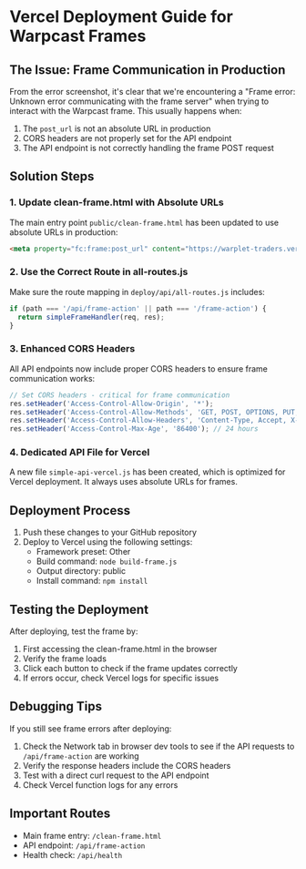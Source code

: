 # Vercel Deployment Guide for Warpcast Frames

## The Issue: Frame Communication in Production

From the error screenshot, it's clear that we're encountering a "Frame error: Unknown error communicating with the frame server" when trying to interact with the Warpcast frame. This usually happens when:

1. The `post_url` is not an absolute URL in production
2. CORS headers are not properly set for the API endpoint
3. The API endpoint is not correctly handling the frame POST request

## Solution Steps

### 1. Update clean-frame.html with Absolute URLs

The main entry point `public/clean-frame.html` has been updated to use absolute URLs in production:

```html
<meta property="fc:frame:post_url" content="https://warplet-traders.vercel.app/api/frame-action">
```

### 2. Use the Correct Route in all-routes.js

Make sure the route mapping in `deploy/api/all-routes.js` includes:

```javascript
if (path === '/api/frame-action' || path === '/frame-action') {
  return simpleFrameHandler(req, res);
}
```

### 3. Enhanced CORS Headers

All API endpoints now include proper CORS headers to ensure frame communication works:

```javascript
// Set CORS headers - critical for frame communication
res.setHeader('Access-Control-Allow-Origin', '*');
res.setHeader('Access-Control-Allow-Methods', 'GET, POST, OPTIONS, PUT, DELETE');
res.setHeader('Access-Control-Allow-Headers', 'Content-Type, Accept, X-Requested-With');
res.setHeader('Access-Control-Max-Age', '86400'); // 24 hours
```

### 4. Dedicated API File for Vercel

A new file `simple-api-vercel.js` has been created, which is optimized for Vercel deployment. It always uses absolute URLs for frames.

## Deployment Process

1. Push these changes to your GitHub repository
2. Deploy to Vercel using the following settings:
   - Framework preset: Other
   - Build command: `node build-frame.js`
   - Output directory: public
   - Install command: `npm install`

## Testing the Deployment

After deploying, test the frame by:

1. First accessing the clean-frame.html in the browser
2. Verify the frame loads
3. Click each button to check if the frame updates correctly
4. If errors occur, check Vercel logs for specific issues

## Debugging Tips

If you still see frame errors after deploying:

1. Check the Network tab in browser dev tools to see if the API requests to `/api/frame-action` are working
2. Verify the response headers include the CORS headers
3. Test with a direct curl request to the API endpoint
4. Check Vercel function logs for any errors

## Important Routes

- Main frame entry: `/clean-frame.html`
- API endpoint: `/api/frame-action`
- Health check: `/api/health`